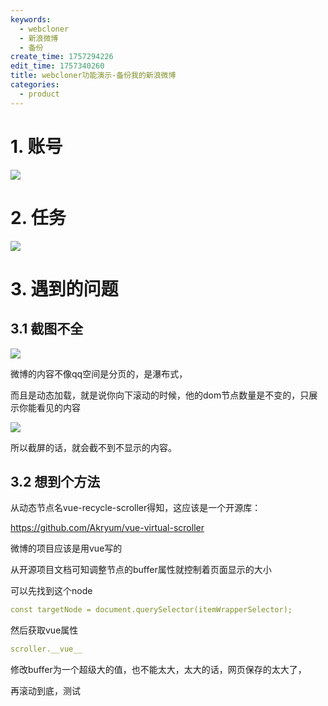 ```yaml
---
keywords:
  - webcloner
  - 新浪微博
  - 备份
create_time: 1757294226
edit_time: 1757340260
title: webcloner功能演示-备份我的新浪微博
categories:
  - product
---
```



# 1. 账号

<img src="/assets/PaJ5bG6tzoFKKexx8vdc74N7nYb.png" src-width="479" class="markdown-img m-auto" src-height="247" align="center"/>

# 2. 任务 

<img src="/assets/LWqcbgQ1QonlDCxi2nhcOzORnVh.png" src-width="461" class="markdown-img m-auto" src-height="559" align="center"/>

# 3. 遇到的问题

## 3.1 截图不全

<img src="/assets/V5UCbcmcoocUgGxEQjBcZk1KnOb.png" src-width="411" class="markdown-img m-auto" src-height="545" align="center"/>

微博的内容不像qq空间是分页的，是瀑布式，

而且是动态加载，就是说你向下滚动的时候，他的dom节点数量是不变的，只展示你能看见的内容

<img src="/assets/Y5pkb76dcoztXMxxommcO50mnxe.png" src-width="1915" class="markdown-img m-auto" src-height="485" align="center"/>

所以截屏的话，就会截不到不显示的内容。

## 3.2 想到个方法

 从动态节点名vue-recycle-scroller得知，这应该是一个开源库：

https://github.com/Akryum/vue-virtual-scroller

微博的项目应该是用vue写的

从开源项目文档可知调整节点的buffer属性就控制着页面显示的大小

可以先找到这个node

```yaml
const targetNode = document.querySelector(itemWrapperSelector);
```

然后获取vue属性

```yaml
scroller.__vue__
```

修改buffer为一个超级大的值，也不能太大，太大的话，网页保存的太大了，

再滚动到底，测试

